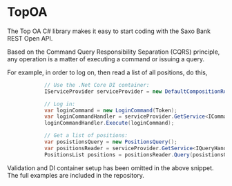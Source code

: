 # TopOA

The Top OA C# library makes it easy to start coding with the Saxo Bank REST Open API.

Based on the Command Query Responsibility Separation (CQRS) principle, any operation is a matter of executing a command or issuing a query.

For example, in order to log on, then read a list of all positions, do this,
```csharp
            // Use the .Net Core DI container:
            IServiceProvider serviceProvider = new DefaultCompositionRoot().Initialize();

            // Log in:
            var loginCommand = new LoginCommand(Token);
            var loginCommandHandler = serviceProvider.GetService<ICommandHandler<LoginCommand>>();
            loginCommandHandler.Execute(loginCommand);

            // Get a list of positions:
            var posistionsQuery = new PositionsQuery();
            var positionsReader = serviceProvider.GetService<IQueryHandler<PositionsQuery, PositionsList>>();
            PositionsList positions = positionsReader.Query(posistionsQuery);
```

Validation and DI container setup has been omitted in the above snippet. The full examples are included in the repository.
